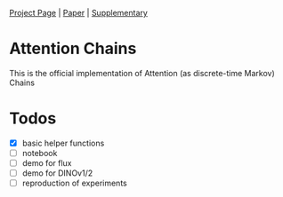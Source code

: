 [Project Page](https://yoterel.github.io/attention_chains/) | [Paper]() | [Supplementary](https://yoterel.github.io/attention_chains/static/pdfs/AttentionChains_supp.pdf)

# Attention Chains

This is the official implementation of Attention (as discrete-time Markov) Chains

# Todos
- [x] basic helper functions
- [ ] notebook
- [ ] demo for flux
- [ ] demo for DINOv1/2
- [ ] reproduction of experiments
